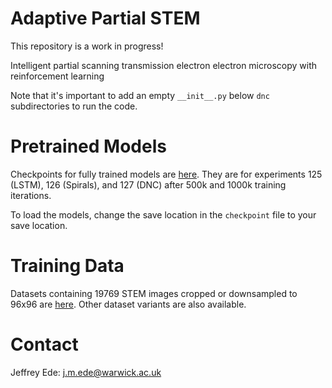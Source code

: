# Adaptive Partial STEM

This repository is a work in progress!

Intelligent partial scanning transmission electron electron microscopy with reinforcement learning


Note that it's important to add an empty `__init__.py` below `dnc` subdirectories to run the code.

# Pretrained Models

Checkpoints for fully trained models are [here](https://drive.google.com/drive/folders/1LJuaVXEvlfhrZLQiz_LEnoAn59WM2PpI?usp=sharing). They are for experiments 125 (LSTM), 126 (Spirals), and 127 (DNC) after 500k and 1000k training iterations. 

To load the models, change the save location in the `checkpoint` file to your save location.

# Training Data

Datasets containing 19769 STEM images cropped or downsampled to 96x96 are [here](https://github.com/Jeffrey-Ede/datasets/wiki). Other dataset variants are also available.

# Contact

Jeffrey Ede: j.m.ede@warwick.ac.uk
